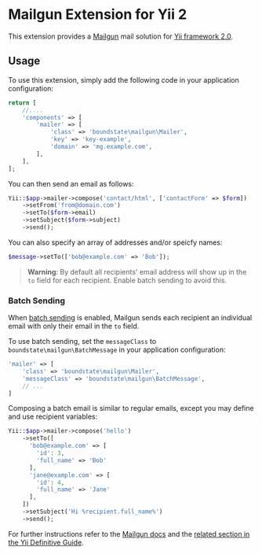 # Mailgun Extension for Yii 2

This extension provides a [Mailgun](https://www.mailgun.com/) mail solution for [Yii framework 2.0](http://www.yiiframework.com).

## Usage

To use this extension, simply add the following code in your application configuration:

```php
return [
    //....
    'components' => [
        'mailer' => [
            'class' => 'boundstate\mailgun\Mailer',
            'key' => 'key-example',
            'domain' => 'mg.example.com',
        ],
    ],
];
```

You can then send an email as follows:

```php
Yii::$app->mailer->compose('contact/html', ['contactForm' => $form])
    ->setFrom('from@domain.com')
    ->setTo($form->email)
    ->setSubject($form->subject)
    ->send();
```

You can also specify an array of addresses and/or speicfy names:

```php
$message->setTo(['bob@example.com' => 'Bob']);
```

> **Warning**: By default all recipients' email address will show up in the `to` field for each recipient.
> Enable batch sending to avoid this.

### Batch Sending

When [batch sending](https://documentation.mailgun.com/en/latest/user_manual.html#batch-sending) is enabled, 
Mailgun sends each recipient an individual email with only their email in the `to` field.

To use batch sending, set the `messageClass` to `boundstate\mailgun\BatchMessage` in your application configuration:

```php
'mailer' => [
    'class' => 'boundstate\mailgun\Mailer',
    'messageClass' => 'boundstate\mailgun\BatchMessage',
    // ...
]
```

Composing a batch email is similar to regular emails, 
except you may define and use recipient variables:

```php
Yii::$app->mailer->compose('hello')
    ->setTo([
      'bob@example.com' => [
        'id': 3,
        'full_name' => 'Bob'
      ],
      'jane@example.com' => [
        'id': 4,
        'full_name' => 'Jane'
      ],
    ])
    ->setSubject('Hi %recipient.full_name%')
    ->send();
```


For further instructions refer to the [Mailgun docs](https://documentation.mailgun.com/) and the [related section in the Yii Definitive Guide](http://www.yiiframework.com/doc-2.0/guide-tutorial-mailing.html).
